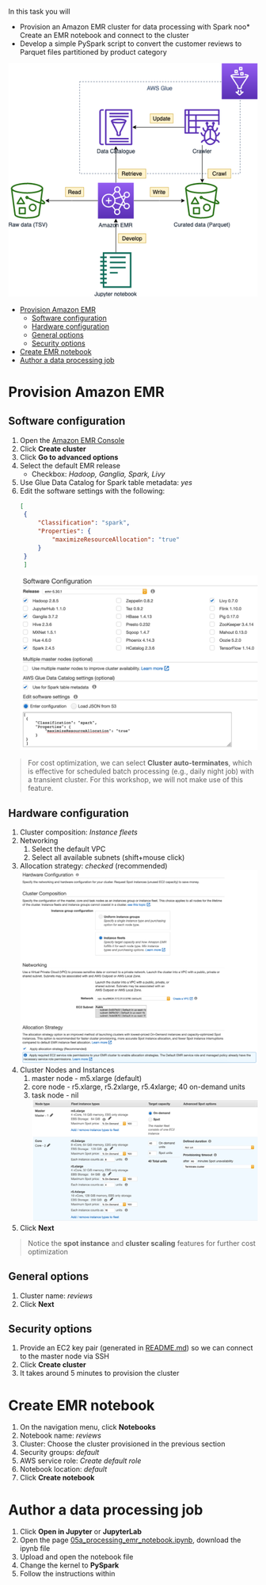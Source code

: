 In this task you will
* Provision an Amazon EMR cluster for data processing with Spark
noo* Create an EMR notebook and connect to the cluster 
* Develop a simple PySpark script to convert the customer reviews to Parquet files partitioned by product category

![data processing with EMR and SageMaker](images/05_processing.png)

- [Provision Amazon EMR](#provision-amazon-emr)
  - [Software configuration](#software-configuration)
  - [Hardware configuration](#hardware-configuration)
  - [General options](#general-options)
  - [Security options](#security-options)
- [Create EMR notebook](#create-emr-notebook)
- [Author a data processing job](#author-a-data-processing-job)

# Provision Amazon EMR

## Software configuration

1. Open the [Amazon EMR Console](https://console.aws.amazon.com/elasticmapreduce/home?)
2. Click **Create cluster**
3. Click **Go to advanced options**
4. Select the default EMR release
   * Checkbox: *Hadoop, Ganglia, Spark, Livy*
5. Use Glue Data Catalog for Spark table metadata: *yes*
6. Edit the software settings with the following:
   ```json
   [
    {
        "Classification": "spark",
        "Properties": {
            "maximizeResourceAllocation": "true"
        }
    }
    ]
   ```
   ![EMR config](images/emr-config.png)

> For cost optimization, we can select **Cluster auto-terminates**, which is effective for scheduled batch processing (e.g., daily night job) with a transient cluster. For this workshop, we will not make use of this feature.

## Hardware configuration

1. Cluster composition: *Instance fleets*
2. Networking
   1. Select the default VPC
   2. Select all available subnets (shift+mouse click)
3. Allocation strategy: *checked* (recommended)
![EMR hardware config](images/emr-hardware.png)
4. Cluster Nodes and Instances
   1. master node - m5.xlarge (default)
   2. core node - r5.xlarge, r5.2xlarge, r5.4xlarge; 40 on-demand units
   3. task node - nil
![EMR cluster config](images/emr-cluster.png)
5. Click **Next**


> Notice the **spot instance** and **cluster scaling** features for further cost optimization

## General options
1. Cluster name: *reviews*
2. Click **Next**

## Security options
1. Provide an EC2 key pair (generated in [README.md](README.md)) so we can connect to the master node via SSH
2. Click **Create cluster**
3. It takes around 5 minutes to provision the cluster

# Create EMR notebook

1. On the navigation menu, click **Notebooks**
2. Notebook name: *reviews*
3. Cluster: Choose the cluster provisioned in the previous section
4. Security groups: *default*
5. AWS service role: *Create default role*
6. Notebook location: *default*
7. Click **Create notebook**

# Author a data processing job

1. Click **Open in Jupyter** or **JupyterLab**
2. Open the page [05a_processing_emr_notebook.ipynb](05a_processing_emr_notebook.ipynb), download the ipynb file
3. Upload and open the notebook file
4. Change the kernel to **PySpark**
5. Follow the instructions within